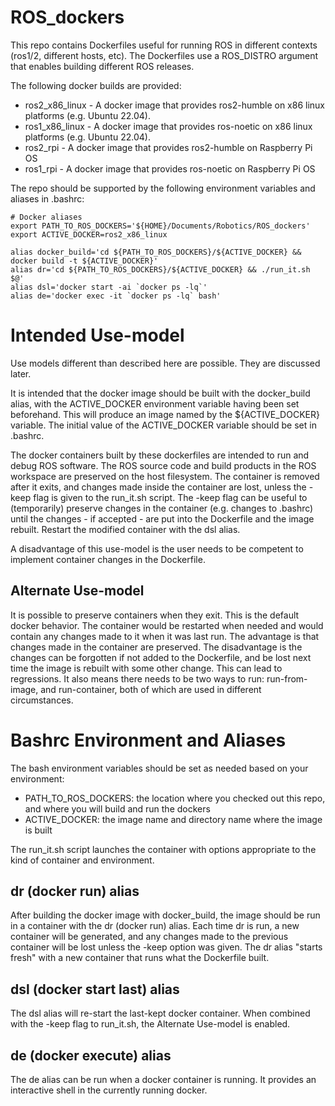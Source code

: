 # ROS_dockers

This repo contains Dockerfiles useful for running ROS in different
contexts (ros1/2, different hosts, etc). The Dockerfiles use a ROS_DISTRO
argument that enables building different ROS releases.

The following docker builds are provided:
- ros2_x86_linux - A docker image that provides ros2-humble on x86 linux platforms (e.g. Ubuntu 22.04).
- ros1_x86_linux - A docker image that provides ros-noetic on x86 linux platforms (e.g. Ubuntu 22.04).
- ros2_rpi - A docker image that provides ros2-humble on Raspberry Pi OS
- ros1_rpi - A docker image that provides ros-noetic on Raspberry Pi OS

The repo should be supported by the following environment variables and aliases in .bashrc:

    # Docker aliases
    export PATH_TO_ROS_DOCKERS='${HOME}/Documents/Robotics/ROS_dockers'
    export ACTIVE_DOCKER=ros2_x86_linux

    alias docker_build='cd ${PATH_TO_ROS_DOCKERS}/${ACTIVE_DOCKER} && docker build -t ${ACTIVE_DOCKER}'
    alias dr='cd ${PATH_TO_ROS_DOCKERS}/${ACTIVE_DOCKER} && ./run_it.sh $@'
    alias dsl='docker start -ai `docker ps -lq`'
    alias de='docker exec -it `docker ps -lq` bash'

# Intended Use-model

Use models different than described here are possible. They are discussed later.

It is intended that the docker image should be built with the docker_build
alias, with the ACTIVE_DOCKER environment variable having been set
beforehand. This will produce an image named by the ${ACTIVE_DOCKER}
variable.  The initial value of the ACTIVE_DOCKER variable should be set in .bashrc.

The docker containers built by these dockerfiles are intended to run
and debug ROS software.  The ROS source code and build products in
the ROS workspace are preserved on the host filesystem. The container is
removed after it exits, and changes made inside the container are lost,
unless the -keep flag is given to the run_it.sh script. The -keep flag can be useful
to (temporarily) preserve changes in the container (e.g. changes to .bashrc) until the
changes - if accepted - are put into the Dockerfile and the image rebuilt. Restart
the modified container with the dsl alias.

A disadvantage of this use-model is the user needs to be competent to implement
container changes in the Dockerfile.

## Alternate Use-model

It is possible to preserve containers when they exit. This is the default
docker behavior.  The container would be restarted when needed and would
contain any changes made to it when it was last run. The advantage is
that changes made in the container are preserved. The disadvantage is
the changes can be forgotten if not added to the Dockerfile, and be
lost next time the image is rebuilt with some other change. This can
lead to regressions. It also means there needs to be two ways to run:
run-from-image, and run-container, both of which are used in different
circumstances.

# Bashrc Environment and Aliases

The bash environment variables should be set as needed based on your environment:

- PATH_TO_ROS_DOCKERS: the location where you checked out this repo, and where you will build and
run the dockers
- ACTIVE_DOCKER: the image name and directory name where the image is built

The run_it.sh script launches the container with options appropriate to the kind of container
and environment.

## dr (docker run) alias

After building the docker image with docker_build, the image should be
run in a container with the dr (docker run) alias. Each time dr is run,
a new container will be generated, and any changes made to the previous
container will be lost unless the -keep option was given. The dr alias
"starts fresh" with a new container that runs what the Dockerfile built.

## dsl (docker start last) alias
The dsl alias will re-start the last-kept docker container. When combined with the -keep flag
to run_it.sh, the Alternate Use-model is enabled.

## de (docker execute) alias
The de alias can be run when a docker container is running. It provides an interactive shell in the
currently running docker.

